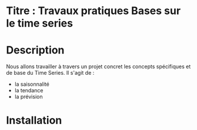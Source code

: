 # Titre : Travaux pratiques Bases sur le time series

# Description 
Nous allons travailler à travers un projet concret les concepts spécifiques et de base du Time Series. Il s'agit de : 
- la saisonnalité
- la tendance
- la prévision

# Installation
